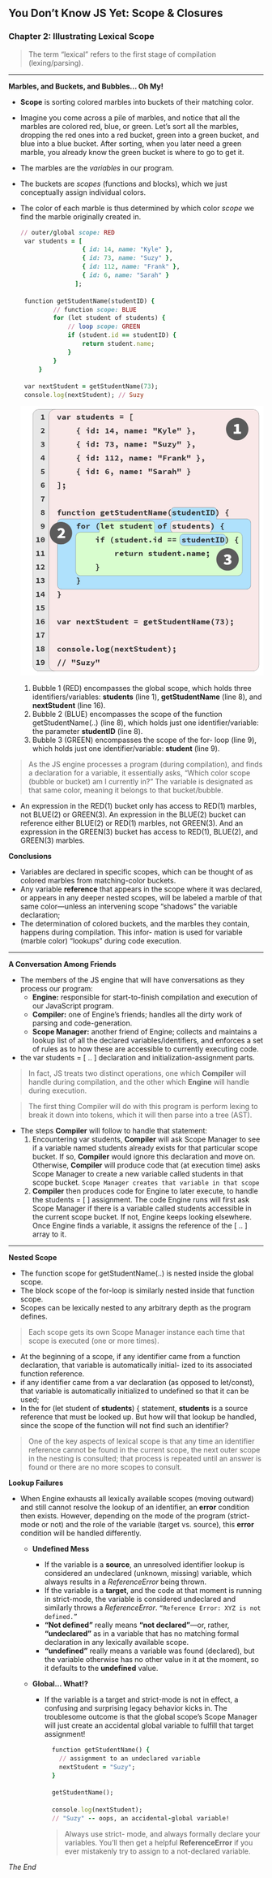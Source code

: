 ## You Don’t Know JS Yet: Scope & Closures


### Chapter 2: Illustrating Lexical Scope

>The term “lexical” refers to the first stage of compilation (lexing/parsing).

***

 **Marbles, and Buckets, and Bubbles... Oh My!**
 - **Scope** is sorting colored marbles into buckets of their matching color.
 - Imagine you come across a pile of marbles, and notice that all the marbles are colored red, blue, or green. Let’s sort all the marbles, dropping the red ones into a red bucket, green into a green bucket, and blue into a blue bucket. After sorting, when you later need a green marble, you already know the green bucket is where to go to get it.
 - The marbles are the *variables* in our program. 
 - The buckets are *scopes* (functions and blocks), which we just conceptually assign individual colors. 
 - The color of each marble is thus determined by which color *scope* we find the marble originally created in.
   ```ruby
   // outer/global scope: RED
    var students = [
                    { id: 14, name: "Kyle" }, 
                    { id: 73, name: "Suzy" }, 
                    { id: 112, name: "Frank" }, 
                    { id: 6, name: "Sarah" }
                  ];

    function getStudentName(studentID) {
            // function scope: BLUE
            for (let student of students) { 
                // loop scope: GREEN
                if (student.id == studentID) { 
                    return student.name;
                } 
            }
        }

    var nextStudent = getStudentName(73); 
    console.log(nextStudent); // Suzy    
   ```
  
   ![scope](../../assets/scope.png)
    1. Bubble 1 (RED) encompasses the global scope, which holds three identifiers/variables: **students** (line 1), **getStudentName** (line 8), and **nextStudent** (line 16).
    2. Bubble 2 (BLUE) encompasses the scope of the function getStudentName(..) (line 8), which holds just one identifier/variable: the parameter **studentID** (line 8).
    3. Bubble 3 (GREEN) encompasses the scope of the for- loop (line 9), which holds just one identifier/variable: **student** (line 9).
   
>As the JS engine processes a program (during compilation), and finds a declaration for a variable, it essentially asks, “Which color scope (bubble or bucket) am I currently in?” The variable is designated as that same color, meaning it belongs to that bucket/bubble.

- An expression in the RED(1) bucket only has access to RED(1) marbles, not BLUE(2) or GREEN(3). An expression in the BLUE(2) bucket can reference either BLUE(2) or RED(1) marbles, not GREEN(3). And an expression in the GREEN(3) bucket has access to RED(1), BLUE(2), and GREEN(3) marbles.

**Conclusions**
  - Variables are declared in specific scopes, which can be thought of as colored marbles from matching-color buckets.
  - Any variable **reference** that appears in the scope where it was declared, or appears in any deeper nested scopes, will be labeled a marble of that same color—unless an intervening scope “shadows” the variable declaration;
  - The determination of colored buckets, and the marbles they contain, happens during compilation. This infor- mation is used for variable (marble color) “lookups” during code execution.

***

 **A Conversation Among Friends**

 - The members of the JS engine that will have conversations as they process our program:
    - **Engine:** responsible for start-to-finish compilation and execution of our JavaScript program.
    - **Compiler:** one of Engine’s friends; handles all the dirty work of parsing and code-generation.
    - **Scope Manager:** another friend of Engine; collects and maintains a lookup list of all the declared variables/identifiers, and enforces a set of rules as to how these are accessible to currently executing code.
  - the var students = [ .. ] declaration and initialization-assignment parts.
  >In fact, JS treats two distinct operations, one which **Compiler** will handle during compilation, and the other which **Engine** will handle during execution.

  >The first thing Compiler will do with this program is perform lexing to break it down into tokens, which it will then parse into a tree (AST).

  - The steps **Compiler** will follow to handle that statement:
    1. Encountering var students, **Compiler** will ask Scope Manager to see if a variable named students already exists for that particular scope bucket. If so, **Compiler** would ignore this declaration and move on. Otherwise, **Compiler** will produce code that (at execution time) asks Scope Manager to create a new variable called students in that scope bucket. `Scope Manager creates that variable in that scope`
    2. **Compiler** then produces code for Engine to later execute, to handle the students = [ ] assignment. The code Engine runs will first ask Scope Manager if there is a variable called students accessible in the current scope bucket. If not, Engine keeps looking elsewhere. Once Engine finds a variable, it assigns the reference of the [ .. ] array to it.
   

***

 **Nested Scope**

 - The function scope for getStudentName(..) is nested inside the global scope. 
 - The block scope of the for-loop is similarly nested inside that function scope. 
 - Scopes can be lexically nested to any arbitrary depth as the program defines.
> Each scope gets its own Scope Manager instance each time that scope is executed (one or more times).
 - At the beginning of a scope, if any identifier came from a function declaration, that variable is automatically initial- ized to its associated function reference. 
 - if any identifier came from a var declaration (as opposed to let/const), that variable is automatically initialized to undefined so that it can be used;
 - In the for (let student of **students**) { statement, **students** is a source reference that must be looked up. But how will that lookup be handled, since the scope of the function will not find such an identifier?
>One of the key aspects of lexical scope is that any time an identifier reference cannot be found in the current scope, the next outer scope in the nesting is consulted; that process is repeated until an answer is found or there are no more scopes to consult.


**Lookup Failures**
- When Engine exhausts all lexically available scopes (moving outward) and still cannot resolve the lookup of an identifier, an **error** condition then exists. However, depending on the mode of the program (strict-mode or not) and the role of the variable (target vs. source), this **error** condition will be handled differently.
  - **Undefined Mess**
    - If the variable is a **source**, an unresolved identifier lookup is considered an undeclared (unknown, missing) variable, which always results in a _ReferenceError_ being thrown.
    - If the variable is a **target**, and the code at that moment is running in strict-mode, the variable is considered undeclared and similarly throws a _ReferenceError_.
    `“Reference Error: XYZ is not defined.”`
    - **“Not defined”** really means **“not declared”**—or, rather, **“undeclared”** as in a variable that has no matching formal declaration in any lexically available scope.
    - **“undefined”** really means a variable was found (declared), but the variable otherwise has no other value in it at the moment, so it defaults to the **undefined** value.

  - **Global... What!?**
      - If the variable is a target and strict-mode is not in effect, a confusing and surprising legacy behavior kicks in. The troublesome outcome is that the global scope’s Scope Manager will just create an accidental global variable to fulfill that target assignment!
        ```ruby
          function getStudentName() {
            // assignment to an undeclared variable
            nextStudent = "Suzy";
          }

          getStudentName();

          console.log(nextStudent);
          // "Suzy" -- oops, an accidental-global variable!

        ```
        >Always use strict- mode, and always formally declare your variables. You’ll then get a helpful **ReferenceError** if you ever mistakenly try to assign to a not-declared variable.
        

_The End_
